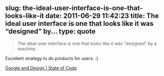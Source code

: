 slug: the-ideal-user-interface-is-one-that-looks-like-it
date: 2011-06-29 11:42:23
title: The ideal user interface is one that looks like it was “designed” by...
type: quote
---

> The ideal user interface is one that looks like it was “designed” by a machine.

Excellent strategy to do products for users. :)

 [Google and Design | State of Code](http://www.stateofcode.com/2011/06/google-and-design/?utm_source=twitterfeed&utm_medium=twitter)
